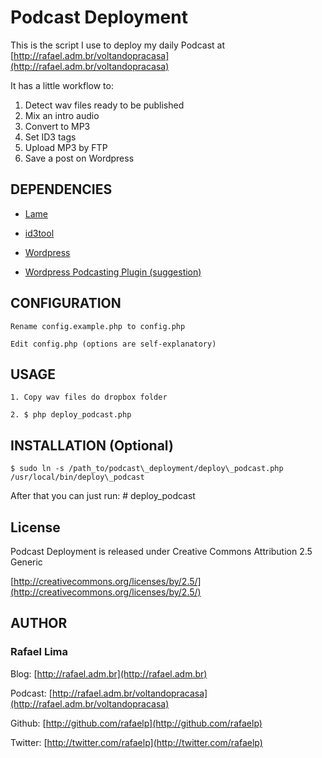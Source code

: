 # Podcast Deployment

This is the script I use to deploy my daily Podcast at [http://rafael.adm.br/voltandopracasa](http://rafael.adm.br/voltandopracasa)

It has a little workflow to:

1. Detect wav files ready to be published
2. Mix an intro audio
3. Convert to MP3
4. Set ID3 tags
5. Upload MP3 by FTP
6. Save a post on Wordpress

## DEPENDENCIES

* [Lame](http://lame.sourceforge.net)

* [id3tool](http://nekohako.xware.cx/id3tool/)

* [Wordpress](http://wordpress.org/)

* [Wordpress Podcasting Plugin (suggestion)](http://wordpress.org/extend/plugins/podcasting/) 

## CONFIGURATION

	Rename config.example.php to config.php
	
	Edit config.php (options are self-explanatory)

## USAGE

	1. Copy wav files do dropbox folder
	
	2. $ php deploy_podcast.php

## INSTALLATION (Optional)

    $ sudo ln -s /path_to/podcast\_deployment/deploy\_podcast.php /usr/local/bin/deploy\_podcast

After that you can just run: # deploy_podcast

## License

Podcast Deployment is released under Creative Commons Attribution 2.5 Generic

[http://creativecommons.org/licenses/by/2.5/](http://creativecommons.org/licenses/by/2.5/)

## AUTHOR

### **Rafael Lima**

Blog: [http://rafael.adm.br](http://rafael.adm.br)

Podcast: [http://rafael.adm.br/voltandopracasa](http://rafael.adm.br/voltandopracasa)

Github: [http://github.com/rafaelp](http://github.com/rafaelp)

Twitter: [http://twitter.com/rafaelp](http://twitter.com/rafaelp)
